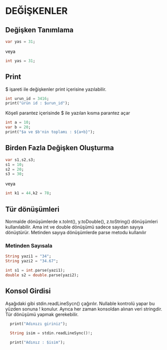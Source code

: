 # DEĞİŞKENLER  
## Değişken Tanımlama
```dart
var yas = 31;
```
veya

```dart
int yas = 31;
```

## Print
$ işareti ile değişkenler print içerisine yazılabilir.
```dart
int urun_id = 3416;
print("ürün id : $urun_id");
```
Köşeli parantez içerisinde $ ile yazılan kısma parantez açar
```dart
int a = 10;
var b = 20;
print("$a ve $b'nin toplamı : ${a+b}");
```

## Birden Fazla Değişken Oluşturma
```dart
var s1,s2,s3;
s1 = 10;
s2 = 20;
s3 = 30;
```
veya
```dart
int k1 = 44,k2 = 78;
```

## Tür dönüşümleri
Normalde dönüşümlerde x.toInt(), y.toDouble(), z.toString() dönüşümleri kullanılabilir. Ama int ve double dönüşümü sadece sayıdan sayıya dönüştürür. Metinden sayıya dönüşümlerde parse metodu kullanılır

### Metinden Sayısala
  ````dart
  String yazi1 = "34";
  String yazi2 = "34.67";

  int s1 = int.parse(yazi1);
  double s2 = double.parse(yazi2);
````
## Konsol Girdisi
Aşağıdaki gibi stdin.readLineSycn() çağırılır. Nullable kontrolü yapar bu yüzden sonuna ! konulur. Ayrıca her zaman konsoldan alınan veri stringdir. Tür dönüşümü yapmak gerekebilir.
```dart
  print("Adınızı giriniz");
  
  String isim = stdin.readLineSync()!;

  print("Adınız : $isim");
```
